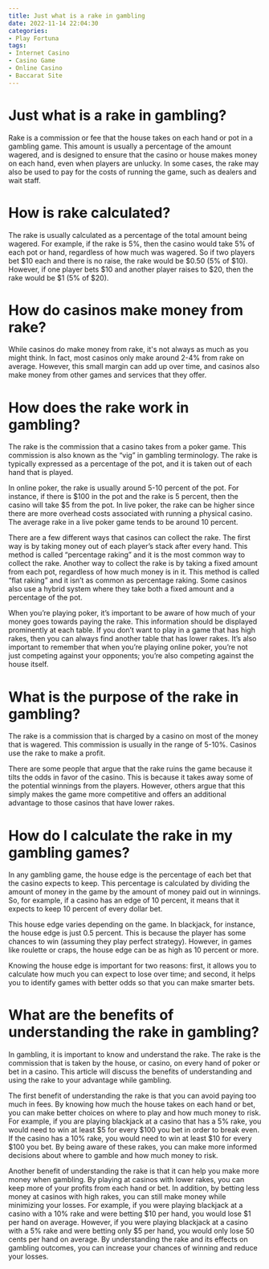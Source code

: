 ```yaml
---
title: Just what is a rake in gambling 
date: 2022-11-14 22:04:30
categories:
- Play Fortuna
tags:
- Internet Casino
- Casino Game
- Online Casino
- Baccarat Site
---
```



#  Just what is a rake in gambling? 

Rake is a commission or fee that the house takes on each hand or pot in a gambling game. This amount is usually a percentage of the amount wagered, and is designed to ensure that the casino or house makes money on each hand, even when players are unlucky. In some cases, the rake may also be used to pay for the costs of running the game, such as dealers and wait staff.

# How is rake calculated? 

The rake is usually calculated as a percentage of the total amount being wagered. For example, if the rake is 5%, then the casino would take 5% of each pot or hand, regardless of how much was wagered. So if two players bet $10 each and there is no raise, the rake would be $0.50 (5% of $10). However, if one player bets $10 and another player raises to $20, then the rake would be $1 (5% of $20). 

# How do casinos make money from rake? 

While casinos do make money from rake, it's not always as much as you might think. In fact, most casinos only make around 2-4% from rake on average. However, this small margin can add up over time, and casinos also make money from other games and services that they offer.

#  How does the rake work in gambling? 

The rake is the commission that a casino takes from a poker game. This commission is also known as the “vig” in gambling terminology. The rake is typically expressed as a percentage of the pot, and it is taken out of each hand that is played.

In online poker, the rake is usually around 5-10 percent of the pot. For instance, if there is $100 in the pot and the rake is 5 percent, then the casino will take $5 from the pot. In live poker, the rake can be higher since there are more overhead costs associated with running a physical casino. The average rake in a live poker game tends to be around 10 percent.

There are a few different ways that casinos can collect the rake. The first way is by taking money out of each player’s stack after every hand. This method is called “percentage raking” and it is the most common way to collect the rake. Another way to collect the rake is by taking a fixed amount from each pot, regardless of how much money is in it. This method is called “flat raking” and it isn’t as common as percentage raking. Some casinos also use a hybrid system where they take both a fixed amount and a percentage of the pot.

When you’re playing poker, it’s important to be aware of how much of your money goes towards paying the rake. This information should be displayed prominently at each table. If you don’t want to play in a game that has high rakes, then you can always find another table that has lower rakes. It’s also important to remember that when you’re playing online poker, you’re not just competing against your opponents; you’re also competing against the house itself.

#  What is the purpose of the rake in gambling? 

The rake is a commission that is charged by a casino on most of the money that is wagered. This commission is usually in the range of 5-10%. Casinos use the rake to make a profit.

There are some people that argue that the rake ruins the game because it tilts the odds in favor of the casino. This is because it takes away some of the potential winnings from the players. However, others argue that this simply makes the game more competitive and offers an additional advantage to those casinos that have lower rakes.

#  How do I calculate the rake in my gambling games? 

In any gambling game, the house edge is the percentage of each bet that the casino expects to keep. This percentage is calculated by dividing the amount of money in the game by the amount of money paid out in winnings. So, for example, if a casino has an edge of 10 percent, it means that it expects to keep 10 percent of every dollar bet.

This house edge varies depending on the game. In blackjack, for instance, the house edge is just 0.5 percent. This is because the player has some chances to win (assuming they play perfect strategy). However, in games like roulette or craps, the house edge can be as high as 10 percent or more.

Knowing the house edge is important for two reasons: first, it allows you to calculate how much you can expect to lose over time; and second, it helps you to identify games with better odds so that you can make smarter bets.

#  What are the benefits of understanding the rake in gambling?

In gambling, it is important to know and understand the rake. The rake is the commission that is taken by the house, or casino, on every hand of poker or bet in a casino. This article will discuss the benefits of understanding and using the rake to your advantage while gambling.

The first benefit of understanding the rake is that you can avoid paying too much in fees. By knowing how much the house takes on each hand or bet, you can make better choices on where to play and how much money to risk. For example, if you are playing blackjack at a casino that has a 5% rake, you would need to win at least $5 for every $100 you bet in order to break even. If the casino has a 10% rake, you would need to win at least $10 for every $100 you bet. By being aware of these rakes, you can make more informed decisions about where to gamble and how much money to risk.

Another benefit of understanding the rake is that it can help you make more money when gambling. By playing at casinos with lower rakes, you can keep more of your profits from each hand or bet. In addition, by betting less money at casinos with high rakes, you can still make money while minimizing your losses. For example, if you were playing blackjack at a casino with a 10% rake and were betting $10 per hand, you would lose $1 per hand on average. However, if you were playing blackjack at a casino with a 5% rake and were betting only $5 per hand, you would only lose 50 cents per hand on average. By understanding the rake and its effects on gambling outcomes, you can increase your chances of winning and reduce your losses.